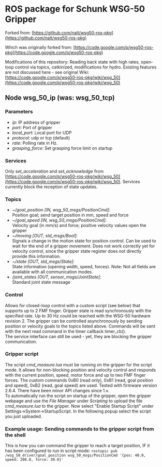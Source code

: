 # ROS package for Schunk WSG-50 Gripper
Forked from: [https://github.com/nalt/wsg50-ros-pkg](https://github.com/nalt/wsg50-ros-pkg)

Which was originally forked from: [https://code.google.com/p/wsg50-ros-pkg](https://code.google.com/p/wsg50-ros-pkg)

Modifications of this repository:
Reading back state with high rates, open-loop control via topics, catkinized, modifications for hydro.
Existing features are not discussed here - see original Wiki: [https://code.google.com/p/wsg50-ros-pkg/wiki/wsg_50](https://code.google.com/p/wsg50-ros-pkg/wiki/wsg_50)


## Node wsg\_50\_ip (was: wsg\_50_tcp)

### Parameters
* *ip*: IP address of gripper
* *port*: Port of gripper
* *local_port*: Local port for UDP
* *protocol*: udp or tcp (default)
* *rate*: Polling rate in Hz.
* *grasping_force*: Set grasping force limit on startup


### Services
Only *set_acceleration* and *set_acknowledge* from [https://code.google.com/p/wsg50-ros-pkg/wiki/wsg_50](https://code.google.com/p/wsg50-ros-pkg/wiki/wsg_50). Services currently block the reception of state updates.

### Topics
* *~/goal\_position [IN, wsg_50_msgs/PositionCmd]:*<br/>
Position goal; send target position in mm, speed and force
* *~/goal\_speed [IN, wsg_50_msgs/PositionCmd]:*<br/>
Velocity goal (in mm/s) and force; positive velocity values open the gripper
* *~/moving [OUT, std_msgs/Bool]*:<br/>
Signals a change in the motion state for position control. Can be used to wait for the end of a gripper movement. Does not work correctly yet for velocity control, since the gripper state register does not directly provide this information.
* *~/state [OUT, std_msgs/State]:*<br/>
State information (opening width, speed, forces). Note: Not all fields are available with all communication modes.
* */joint_states [OUT, sensor_msgs/JointState]:*<br/>
Standard joint state message



### Control
Allows for closed-loop control with a custom script (see below) that supports up to 2 FMF finger. Gripper state is read synchronously with the specified rate. Up to 30 Hz could be reached with the WSG-50 hardware revision 2. The gripper can be controlled asynchronously by sending position or velocity goals to the topics listed above. Commands will be sent with the next read command in the timer callback timer_cb().<br />
The service interface can still be used - yet, they are blocking the gripper communication.

### Gripper script
The script *cmd_measure.lua* must be running on the gripper for the script mode. It allows for non-blocking position and velocity control and responds with the current position, speed, motor force and up to two FMF finger forces. The custom commands 0xB0 (read only), 0xB1 (read, goal position and speed), 0xB2 (read, goal speed) are used. Tested with firmware version 2.6.4. There have been minor API changes since 1.x.<br />
To automatically run the script on startup of the gripper, open the gripper webpage and use the *File Manager* under *Scripting* to upload the file *cmd_measure.lua* to the gripper. Now select "Enable Startup Script" under Settings->System->StartupScript. In the following popup select the script you just uploaded.

### Example usage: Sending commands to the gripper script from the shell
This is how you can command the gripper to reach a target position, IF it has been configured to run in script mode:
   ```rostopic pub /wsg_50_driver/goal_position wsg_50_msgs/PositionCmd '{pos: 40.0, speed: 200.0, force: 30.0}'```
